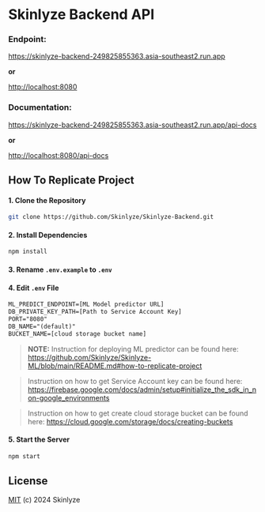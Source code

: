 # Skinlyze Backend API

### Endpoint: 

<https://skinlyze-backend-249825855363.asia-southeast2.run.app> 

**or** 

<http://localhost:8080>

### Documentation: 

<https://skinlyze-backend-249825855363.asia-southeast2.run.app/api-docs>

**or** 

<http://localhost:8080/api-docs>

## How To Replicate Project

#### 1. Clone the Repository
```bash
git clone https://github.com/Skinlyze/Skinlyze-Backend.git
```

#### 2. Install Dependencies
```bash
npm install
```

#### 3. Rename `.env.example` to `.env`

#### 4. Edit `.env` File
```txt
ML_PREDICT_ENDPOINT=[ML Model predictor URL]
DB_PRIVATE_KEY_PATH=[Path to Service Account Key]
PORT="8080"
DB_NAME="(default)"
BUCKET_NAME=[cloud storage bucket name]
```
> **NOTE:** Instruction for deploying ML predictor can be found here: <https://github.com/Skinlyze/Skinlyze-ML/blob/main/README.md#how-to-replicate-project>

> Instruction on how to get Service Account key can be found here: <https://firebase.google.com/docs/admin/setup#initialize_the_sdk_in_non-google_environments>

> Instruction on how to get create cloud storage bucket can be found here: <https://cloud.google.com/storage/docs/creating-buckets>

#### 5. Start the Server
```bash
npm start
```

## License
[MIT](LICENSE) (c) 2024 Skinlyze
